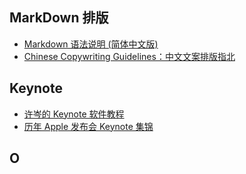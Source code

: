 ## MarkDown 排版

* [Markdown 语法说明 (简体中文版) ](http://wowubuntu.com/markdown/index.html)
* [Chinese Copywriting Guidelines：中文文案排版指北](https://github.com/mzlogin/chinese-copywriting-guidelines)

## Keynote

* [许岑的 Keynote 软件教程](http://v.xue.taobao.com/learn.htm?courseId=18492)
* [历年 Apple 发布会 Keynote 集锦](https://shop116361057.taobao.com/?spm=2013.1.1000126.d21.59469065zIV7yD)

## O